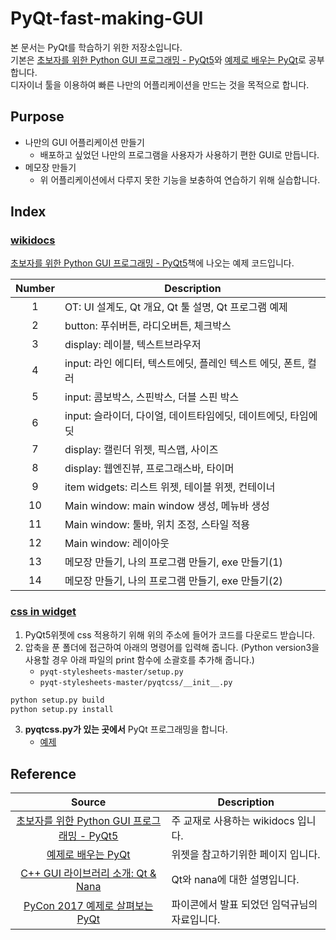 # PyQt-fast-making-GUI
본 문서는 PyQt를 학습하기 위한 저장소입니다. <br/>
기본은 [초보자를 위한 Python GUI 프로그래밍 - PyQt5](https://wikidocs.net/book/2944)와 [예제로 배우는 PyQt](https://www.opentutorials.org/module/544/5001)로 공부합니다.<br/>
디자이너 툴을 이용하여 빠른 나만의 어플리케이션을 만드는 것을 목적으로 합니다.

## Purpose
- 나만의 GUI 어플리케이션 만들기
	- 배포하고 싶었던 나만의 프로그램을 사용자가 사용하기 편한 GUI로 만듭니다.
- 메모장 만들기
	- 위 어플리케이션에서 다루지 못한 기능을 보충하여 연습하기 위해 실습합니다.
## Index

### [wikidocs](./wikidocs_code)
[초보자를 위한 Python GUI 프로그래밍 - PyQt5](https://wikidocs.net/book/2944)책에 나오는 예제 코드입니다.

| Number | Description |
|:---:|---|
| 1 | OT: UI 설계도, Qt 개요, Qt 툴 설명, Qt 프로그램 예제 |
| 2 | button: 푸쉬버튼, 라디오버튼, 체크박스 |
| 3 | display: 레이블, 텍스트브라우저 |
| 4 | input: 라인 에디터, 텍스트에딧, 플레인 텍스트 에딧, 폰트, 컬러 |
| 5 | input: 콤보박스, 스핀박스, 더블 스핀 박스 |
| 6 | input: 슬라이더, 다이얼, 데이트타임에딧, 데이트에딧, 타임에딧 |
| 7 | display: 캘린더 위젯, 픽스맵, 사이즈 |
| 8 | display: 웹엔진뷰, 프로그래스바, 타이머 |
| 9 | item widgets: 리스트 위젯, 테이블 위젯, 컨테이너 |
| 10 | Main window: main window 생성, 메뉴바 생성 |
| 11 | Main window: 툴바, 위치 조정, 스타일 적용 |
| 12 | Main window: 레이아웃 |
| 13 | 메모장 만들기, 나의 프로그램 만들기, exe 만들기(1) |
| 14 | 메모장 만들기, 나의 프로그램 만들기, exe 만들기(2) |

### [css in widget](https://github.com/sommerc/pyqt-stylesheets)
1. PyQt5위젯에 css 적용하기 위해 위의 주소에 들어가 코드를 다운로드 받습니다.
2. 압축을 푼 폴더에 접근하여 아래의 명령어를 입력해 줍니다. (Python version3을 사용할 경우 아래 파일의 print 함수에 소괄호를 추가해 줍니다.)
	- `pyqt-stylesheets-master/setup.py`
	- `pyqt-stylesheets-master/pyqtcss/__init__.py`
```bash
python setup.py build
python setup.py install
```
3. __pyqtcss.py가 있는 곳에서__ PyQt 프로그래밍을 합니다.
	- [예제](https://github.com/embed-Rayn/PyQt-fast-making-GUI/blob/master/qtcss/qtcss_example.ipynb)

## Reference
| Source | Description |
|:---:|---|
| [초보자를 위한 Python GUI 프로그래밍 - PyQt5](https://wikidocs.net/book/2944) | 주 교재로 사용하는 wikidocs 입니다. |
| [예제로 배우는 PyQt](https://www.opentutorials.org/module/544/5001) | 위젯을 참고하기위한 페이지 입니다. |
| [C++ GUI 라이브러리 소개: Qt & Nana](https://www.slideshare.net/LazyAhasil/c-gui-qt-nana) | Qt와 nana에 대한 설명입니다. |
| [PyCon 2017 예제로 살펴보는 PyQt](https://www.slideshare.net/ravenkyu/pycon-2017-pyqt) | 파이콘에서 발표 되었던 임덕규님의 자료입니다. |

<br/>
